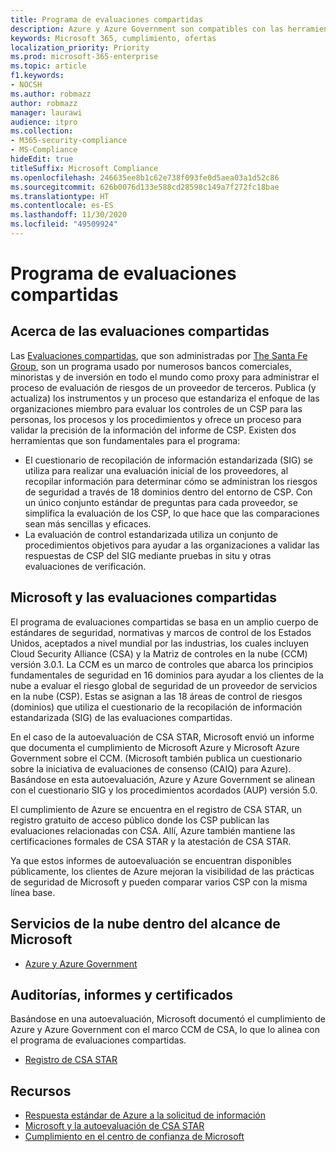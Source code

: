 ```yaml
---
title: Programa de evaluaciones compartidas
description: Azure y Azure Government son compatibles con las herramientas de evaluación de riesgos del programa de evaluaciones compartidas basado en la autoevaluación del CSA STAR.
keywords: Microsoft 365, cumplimiento, ofertas
localization_priority: Priority
ms.prod: microsoft-365-enterprise
ms.topic: article
f1.keywords:
- NOCSH
ms.author: robmazz
author: robmazz
manager: laurawi
audience: itpro
ms.collection:
- M365-security-compliance
- MS-Compliance
hideEdit: true
titleSuffix: Microsoft Compliance
ms.openlocfilehash: 246635ee8b1c62e738f093fe0d5aea03a1d52c86
ms.sourcegitcommit: 626b0076d133e588cd28598c149a7f272fc18bae
ms.translationtype: HT
ms.contentlocale: es-ES
ms.lasthandoff: 11/30/2020
ms.locfileid: "49509924"
---
```

# <a name="shared-assessments-program"></a>Programa de evaluaciones compartidas

## <a name="about-shared-assessments"></a>Acerca de las evaluaciones compartidas

Las [Evaluaciones compartidas](https://sharedassessments.org/), que son administradas por [The Santa Fe Group](https://www.santa-fe-group.com/), son un programa usado por numerosos bancos comerciales, minoristas y de inversión en todo el mundo como proxy para administrar el proceso de evaluación de riesgos de un proveedor de terceros. Publica (y actualiza) los instrumentos y un proceso que estandariza el enfoque de las organizaciones miembro para evaluar los controles de un CSP para las personas, los procesos y los procedimientos y ofrece un proceso para validar la precisión de la información del informe de CSP. Existen dos herramientas que son fundamentales para el programa:

- El cuestionario de recopilación de información estandarizada (SIG) se utiliza para realizar una evaluación inicial de los proveedores, al recopilar información para determinar cómo se administran los riesgos de seguridad a través de 18 dominios dentro del entorno de CSP. Con un único conjunto estándar de preguntas para cada proveedor, se simplifica la evaluación de los CSP, lo que hace que las comparaciones sean más sencillas y eficaces.
- La evaluación de control estandarizada utiliza un conjunto de procedimientos objetivos para ayudar a las organizaciones a validar las respuestas de CSP del SIG mediante pruebas in situ y otras evaluaciones de verificación.

## <a name="microsoft-and-shared-assessments"></a>Microsoft y las evaluaciones compartidas

El programa de evaluaciones compartidas se basa en un amplio cuerpo de estándares de seguridad, normativas y marcos de control de los Estados Unidos, aceptados a nivel mundial por las industrias, los cuales incluyen Cloud Security Alliance (CSA) y la Matriz de controles en la nube (CCM) versión 3.0.1. La CCM es un marco de controles que abarca los principios fundamentales de seguridad en 16 dominios para ayudar a los clientes de la nube a evaluar el riesgo global de seguridad de un proveedor de servicios en la nube (CSP). Estas se asignan a las 18 áreas de control de riesgos (dominios) que utiliza el cuestionario de la recopilación de información estandarizada (SIG) de las evaluaciones compartidas.

En el caso de la autoevaluación de CSA STAR, Microsoft envió un informe que documenta el cumplimiento de Microsoft Azure y Microsoft Azure Government sobre el CCM. (Microsoft también publica un cuestionario sobre la iniciativa de evaluaciones de consenso (CAIQ) para Azure). Basándose en esta autoevaluación, Azure y Azure Government se alinean con el cuestionario SIG y los procedimientos acordados (AUP) versión 5.0.

El cumplimiento de Azure se encuentra en el registro de CSA STAR, un registro gratuito de acceso público donde los CSP publican las evaluaciones relacionadas con CSA. Allí, Azure también mantiene las certificaciones formales de CSA STAR y la atestación de CSA STAR.

Ya que estos informes de autoevaluación se encuentran disponibles públicamente, los clientes de Azure mejoran la visibilidad de las prácticas de seguridad de Microsoft y pueden comparar varios CSP con la misma línea base.

## <a name="microsoft-in-scope-cloud-services"></a>Servicios de la nube dentro del alcance de Microsoft

- [Azure y Azure Government](https://aka.ms/AzureCompliance)

## <a name="audits-reports-and-certificates"></a>Auditorías, informes y certificados

Basándose en una autoevaluación, Microsoft documentó el cumplimiento de Azure y Azure Government con el marco CCM de CSA, lo que lo alinea con el programa de evaluaciones compartidas.

- [Registro de CSA STAR](https://aka.ms/Azure_STAR)

## <a name="resources"></a>Recursos

- [Respuesta estándar de Azure a la solicitud de información](https://azure.microsoft.com/resources/azure-standard-response-to-rfi-on-security-privacy-and-compliance/)
- [Microsoft y la autoevaluación de CSA STAR](offering-csa-star-self-assessment.md)
- [Cumplimiento en el centro de confianza de Microsoft ](https://www.microsoft.com/trust-center/compliance/compliance-overview)
